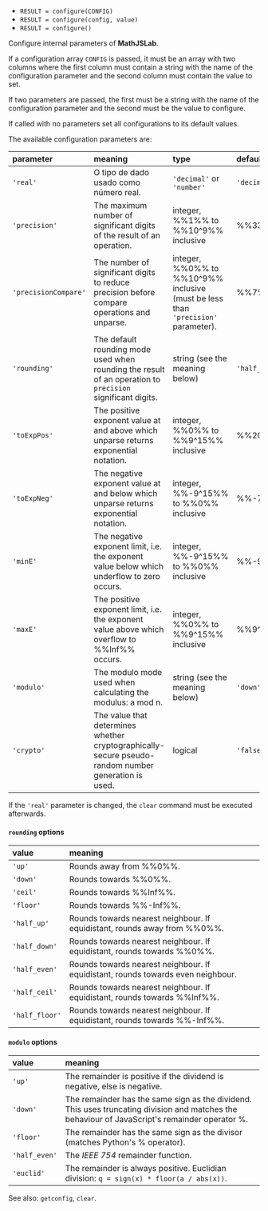 - `RESULT = configure(CONFIG)`
- `RESULT = configure(config, value)`
- `RESULT = configure()`

Configure internal parameters of **MathJSLab**.

If a configuration array `CONFIG` is passed, it must be an array with two
columns where the first column must contain a string with the name of the
configuration parameter and the second column must contain the value to set.

If two parameters are passed, the first must be a string with the name of the
configuration parameter and the second must be the value to configure.

If called with no parameters set all configurations to its default values.

The available configuration parameters are:

| parameter            | meaning                                                                                                    | type                                                                              | default value |
| :------------------- | :--------------------------------------------------------------------------------------------------------- | :-------------------------------------------------------------------------------- | :------------ |
| `'real'`             | O tipo de dado usado como número real.                                                                     | `'decimal'` or `'number'`                                                         | `'decimal'`   |
| `'precision'`        | The maximum number of significant digits of the result of an operation.                                    | integer, %%1%% to %%10^9%% inclusive                                              | %%336%%       |
| `'precisionCompare'` | The number of significant digits to reduce precision before compare operations and unparse.                | integer, %%0%% to %%10^9%% inclusive (must be less than `'precision'` parameter). | %%7%%         |
| `'rounding'`         | The default rounding mode used when rounding the result of an operation to `precision` significant digits. | string (see the meaning below)                                                    | `'half_down'` |
| `'toExpPos'`         | The positive exponent value at and above which unparse returns exponential notation.                       | integer, %%0%% to %%9^15%% inclusive                                              | %%20%%        |
| `'toExpNeg'`         | The negative exponent value at and below which unparse returns exponential notation.                       | integer, %%-9^15%% to %%0%% inclusive                                             | %%-7%%        |
| `'minE'`             | The negative exponent limit, i.e. the exponent value below which underflow to zero occurs.                 | integer, %%-9^15%% to %%0%% inclusive                                             | %%-9^15%%     |
| `'maxE'`             | The positive exponent limit, i.e. the exponent value above which overflow to %%Inf%% occurs.               | integer, %%0%% to %%9^15%% inclusive                                              | %%9^15%%      |
| `'modulo'`           | The modulo mode used when calculating the modulus: a mod n.                                                | string (see the meaning below)                                                    | `'down'`      |
| `'crypto'`           | The value that determines whether cryptographically-secure pseudo-random number generation is used.        | logical                                                                           | `'false'`     |

If the `'real'` parameter is changed, the `clear` command must be executed
afterwards.

#### `rounding` options

| value          | meaning                                                                          |
| :------------- | :------------------------------------------------------------------------------- |
| `'up'`         | Rounds away from %%0%%.                                                          |
| `'down'`       | Rounds towards %%0%%.                                                            |
| `'ceil'`       | Rounds towards %%Inf%%.                                                          |
| `'floor'`      | Rounds towards %%-Inf%%.                                                         |
| `'half_up'`    | Rounds towards nearest neighbour. If equidistant, rounds away from %%0%%.        |
| `'half_down'`  | Rounds towards nearest neighbour. If equidistant, rounds towards %%0%%.          |
| `'half_even'`  | Rounds towards nearest neighbour. If equidistant, rounds towards even neighbour. |
| `'half_ceil'`  | Rounds towards nearest neighbour. If equidistant, rounds towards %%Inf%%.        |
| `'half_floor'` | Rounds towards nearest neighbour. If equidistant, rounds towards %%-Inf%%.       |

#### `modulo` options

| value         | meaning                                                                                                                                        |
| :------------ | :--------------------------------------------------------------------------------------------------------------------------------------------- |
| `'up'`        | The remainder is positive if the dividend is negative, else is negative.                                                                       |
| `'down'`      | The remainder has the same sign as the dividend. This uses truncating division and matches the behaviour of JavaScript's remainder operator %. |
| `'floor'`     | The remainder has the same sign as the divisor (matches Python's % operator).                                                                  |
| `'half_even'` | The _IEEE 754_ remainder function.                                                                                                             |
| `'euclid'`    | The remainder is always positive. Euclidian division: `q = sign(x) * floor(a / abs(x))`.                                                       |

See also: `getconfig`, `clear`.
